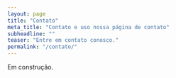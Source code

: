 ```yaml
---
layout: page
title: "Contato"
meta_title: "Contato e uso nossa página de contato"
subheadline: ""
teaser: "Entre em contato conosco."
permalink: "/contato/"
---
```


Em construção.
